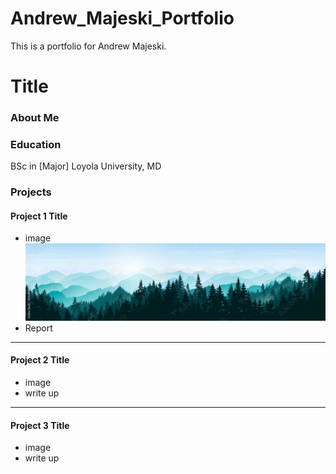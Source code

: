 # Andrew_Majeski_Portfolio
This is a portfolio for Andrew Majeski.
# Title

### About Me 

### Education 
BSc in [Major]
Loyola University, MD

### Projects

#### Project 1 Title
 - image
 ![](imagesforgithub/projectimage.jpg)
 - Report

***
#### Project 2 Title
 - image
 - write up

***
#### Project 3 Title
 - image
 - write up

